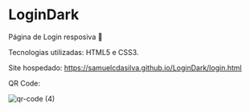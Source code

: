 # LoginDark
Página de Login resposiva 📝

Tecnologias utilizadas: HTML5 e CSS3.

Site hospedado: https://samuelcdasilva.github.io/LoginDark/login.html

QR Code:

![qr-code (4)](https://user-images.githubusercontent.com/91702874/151573161-a28980a6-6c67-4abc-814c-d379b95853f5.png)

